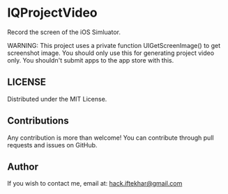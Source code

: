 IQProjectVideo
==============

Record the screen of the iOS Simluator.

WARNING: This project uses a private function UIGetScreenImage() to get screenshot image. You should only use this for generating project video only. You shouldn't submit apps to the app store with this.


LICENSE
---
Distributed under the MIT License.

Contributions
---
Any contribution is more than welcome! You can contribute through pull requests and issues on GitHub.

Author
---
If you wish to contact me, email at: hack.iftekhar@gmail.com
